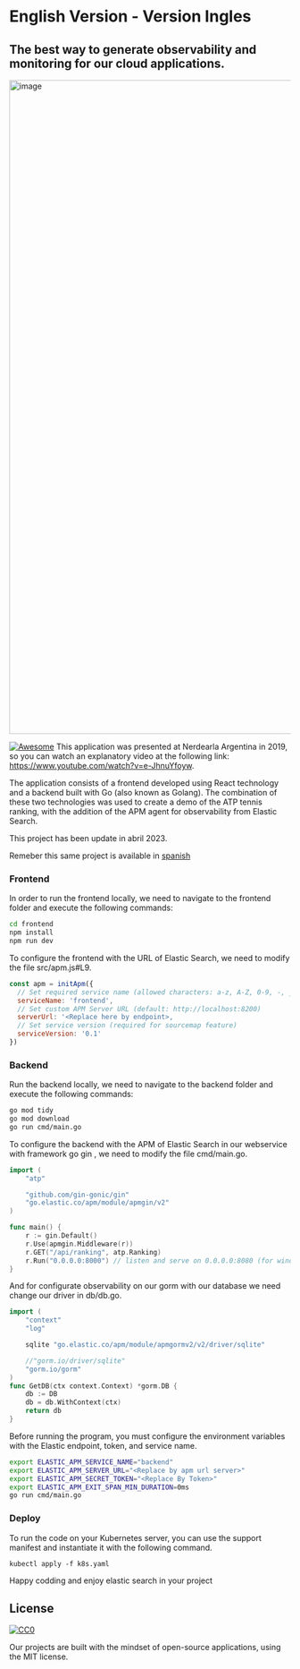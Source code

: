 

# English Version - Version Ingles
## The best way to generate observability and monitoring for our cloud applications.

<img width="1169" alt="image" src="https://user-images.githubusercontent.com/5631542/232169532-035cfb25-59dd-46f6-99e4-d0ec8bfb5f55.png">


 [![Awesome](https://cdn.rawgit.com/sindresorhus/awesome/d7305f38d29fed78fa85652e3a63e154dd8e8829/media/badge.svg)](https://github.com/sindresorhus/awesome)
This application was presented at Nerdearla Argentina in 2019, so you can watch an explanatory video at the following link: https://www.youtube.com/watch?v=e-JhnuYfoyw.

The application consists of a frontend developed using React technology and a backend built with Go (also known as Golang). The combination of these two technologies was used to create a demo of the ATP tennis ranking, with the addition of the APM agent for observability from Elastic Search.

This project has been update in abril 2023.

Remeber this same project is available in [spanish](https://github.com/elastic-community/ATP-example-elastic-APM/blob/main/README-ES.md)

### Frontend 
In order to run the frontend locally, we need to navigate to the frontend folder and execute the following commands:

```bash
cd frontend
npm install 
npm run dev
```

To configure the frontend with the URL of Elastic Search, we need to modify the file src/apm.js#L9.

```js
const apm = initApm({
  // Set required service name (allowed characters: a-z, A-Z, 0-9, -, _, and space)
  serviceName: 'frontend',
  // Set custom APM Server URL (default: http://localhost:8200)
  serverUrl: '<Replace here by endpoint>,
  // Set service version (required for sourcemap feature)
  serviceVersion: '0.1'
})
```

### Backend 

Run the backend locally, we need to navigate to the backend folder and execute the following commands:
```bash
go mod tidy
go mod download
go run cmd/main.go
```

To configure the backend with the APM of Elastic Search in our webservice with framework go gin , we need to modify the file cmd/main.go.
```go
import (
	"atp"

	"github.com/gin-gonic/gin"
	"go.elastic.co/apm/module/apmgin/v2"
)

func main() {
	r := gin.Default()
	r.Use(apmgin.Middleware(r))
	r.GET("/api/ranking", atp.Ranking)
	r.Run("0.0.0.0:8000") // listen and serve on 0.0.0.0:8080 (for windows "localhost:8080")
}
```

And for configurate observability on our gorm with our database we need change our driver in db/db.go.
```go
import (
	"context"
	"log"

	sqlite "go.elastic.co/apm/module/apmgormv2/v2/driver/sqlite"

	//"gorm.io/driver/sqlite"
	"gorm.io/gorm"
)
func GetDB(ctx context.Context) *gorm.DB {
	db := DB
	db = db.WithContext(ctx)
	return db
}
```

Before running the program, you must configure the environment variables with the Elastic endpoint, token, and service name.
```bash
export ELASTIC_APM_SERVICE_NAME="backend"
export ELASTIC_APM_SERVER_URL="<Replace by apm url server>"
export ELASTIC_APM_SECRET_TOKEN="<Replace By Token>"
export ELASTIC_APM_EXIT_SPAN_MIN_DURATION=0ms
go run cmd/main.go
```

### Deploy

To run the code on your Kubernetes server, you can use the support manifest and instantiate it with the following command.

```console
kubectl apply -f k8s.yaml
```

Happy codding and enjoy elastic search in your project


## License

[![CC0](http://mirrors.creativecommons.org/presskit/buttons/88x31/svg/cc-zero.svg)](https://creativecommons.org/publicdomain/zero/1.0/)

Our projects are built with the mindset of open-source applications, using the MIT license.
